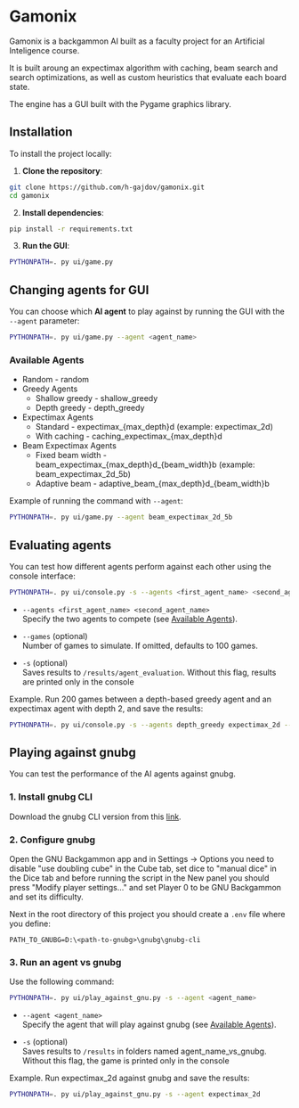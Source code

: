 # Gamonix

Gamonix is a backgammon AI built as a faculty project for an Artificial Inteligence course.

It is built aroung an expectimax algorithm with caching, beam search and search optimizations, as well as custom heuristics that evaluate each board state.

The engine has a GUI built with the Pygame graphics library.

## Installation

To install the project locally:

1. **Clone the repository**:

```bash
git clone https://github.com/h-gajdov/gamonix.git
cd gamonix
```

2. **Install dependencies**:

```bash
pip install -r requirements.txt
```

3. **Run the GUI**:

```bash
PYTHONPATH=. py ui/game.py
```

## Changing agents for GUI

You can choose which **AI agent** to play against by running the GUI with the `--agent` parameter:

```bash
PYTHONPATH=. py ui/game.py --agent <agent_name>
```

### Available Agents

- Random - random
- Greedy Agents
  - Shallow greedy - shallow_greedy
  - Depth greedy - depth_greedy
- Expectimax Agents
  - Standard - expectimax\_{max_depth}d
    (example: expectimax_2d)
  - With caching - caching_expectimax\_{max_depth}d
- Beam Expectimax Agents
  - Fixed beam width - beam_expectimax\_{max_depth}d\_{beam_width}b
    (example: beam_expectimax_2d_5b)
  - Adaptive beam - adaptive_beam\_{max_depth}d\_{beam_width}b

Example of running the command with `--agent`:

```bash
PYTHONPATH=. py ui/game.py --agent beam_expectimax_2d_5b
```

## Evaluating agents

You can test how different agents perform against each other using the console interface:

```bash
PYTHONPATH=. py ui/console.py -s --agents <first_agent_name> <second_agent_name> --games <n>
```

- `--agents <first_agent_name> <second_agent_name>` <br/>
  Specify the two agents to compete (see [Available Agents](#available-agents)).

- `--games` (optional) <br/>
  Number of games to simulate. If omitted, defaults to 100 games.

- `-s` (optional) <br/>
  Saves results to `/results/agent_evaluation`. Without this flag, results are printed only in the console

Example. Run 200 games between a depth-based greedy agent and an expectimax agent with depth 2, and save the results:

```bash
PYTHONPATH=. py ui/console.py -s --agents depth_greedy expectimax_2d --games 10
```

## Playing against gnubg

You can test the performance of the AI agents against gnubg.

### 1. Install gnubg CLI

Download the gnubg CLI version from this [link](https://www.gnu.org/software/gnubg/#downloading).

### 2. Configure gnubg

Open the GNU Backgammon app and in Settings -> Options you need to disable "use doubling cube" in the Cube tab, set dice to "manual dice" in the Dice tab and before running the script in the New panel you should press "Modify player settings..." and set Player 0 to be GNU Backgammon and set its difficulty.

Next in the root directory of this project you should create a `.env` file where you define:

```env
PATH_TO_GNUBG=D:\<path-to-gnubg>\gnubg\gnubg-cli
```

### 3. Run an agent vs gnubg

Use the following command:

```bash
PYTHONPATH=. py ui/play_against_gnu.py -s --agent <agent_name>
```

- `--agent <agent_name>` <br/>
  Specify the agent that will play against gnubg (see [Available Agents](#available-agents)).

- `-s` (optional) <br/>
  Saves results to `/results` in folders named agent_name_vs_gnubg. Without this flag, the game is printed only in the console

Example. Run expectimax_2d against gnubg and save the results:

```bash
PYTHONPATH=. py ui/play_against_gnu.py -s --agent expectimax_2d
```
